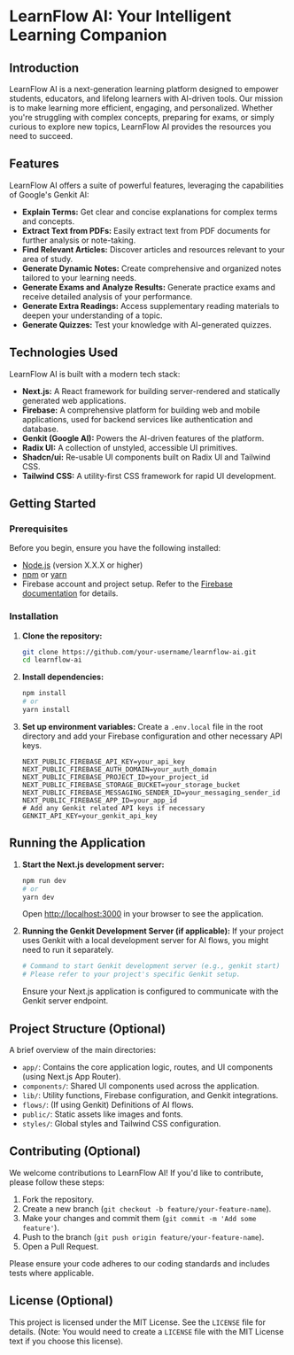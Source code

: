 # LearnFlow AI: Your Intelligent Learning Companion

## Introduction

LearnFlow AI is a next-generation learning platform designed to empower students, educators, and lifelong learners with AI-driven tools. Our mission is to make learning more efficient, engaging, and personalized. Whether you're struggling with complex concepts, preparing for exams, or simply curious to explore new topics, LearnFlow AI provides the resources you need to succeed.

## Features

LearnFlow AI offers a suite of powerful features, leveraging the capabilities of Google's Genkit AI:

*   **Explain Terms:** Get clear and concise explanations for complex terms and concepts.
*   **Extract Text from PDFs:** Easily extract text from PDF documents for further analysis or note-taking.
*   **Find Relevant Articles:** Discover articles and resources relevant to your area of study.
*   **Generate Dynamic Notes:** Create comprehensive and organized notes tailored to your learning needs.
*   **Generate Exams and Analyze Results:** Generate practice exams and receive detailed analysis of your performance.
*   **Generate Extra Readings:** Access supplementary reading materials to deepen your understanding of a topic.
*   **Generate Quizzes:** Test your knowledge with AI-generated quizzes.

## Technologies Used

LearnFlow AI is built with a modern tech stack:

*   **Next.js:** A React framework for building server-rendered and statically generated web applications.
*   **Firebase:** A comprehensive platform for building web and mobile applications, used for backend services like authentication and database.
*   **Genkit (Google AI):** Powers the AI-driven features of the platform.
*   **Radix UI:** A collection of unstyled, accessible UI primitives.
*   **Shadcn/ui:** Re-usable UI components built on Radix UI and Tailwind CSS.
*   **Tailwind CSS:** A utility-first CSS framework for rapid UI development.

## Getting Started

### Prerequisites

Before you begin, ensure you have the following installed:

*   [Node.js](https://nodejs.org/) (version X.X.X or higher)
*   [npm](https://www.npmjs.com/) or [yarn](https://yarnpkg.com/)
*   Firebase account and project setup. Refer to the [Firebase documentation](https://firebase.google.com/docs/web/setup) for details.

### Installation

1.  **Clone the repository:**
    ```bash
    git clone https://github.com/your-username/learnflow-ai.git
    cd learnflow-ai
    ```
2.  **Install dependencies:**
    ```bash
    npm install
    # or
    yarn install
    ```
3.  **Set up environment variables:**
    Create a `.env.local` file in the root directory and add your Firebase configuration and other necessary API keys.
    ```env
    NEXT_PUBLIC_FIREBASE_API_KEY=your_api_key
    NEXT_PUBLIC_FIREBASE_AUTH_DOMAIN=your_auth_domain
    NEXT_PUBLIC_FIREBASE_PROJECT_ID=your_project_id
    NEXT_PUBLIC_FIREBASE_STORAGE_BUCKET=your_storage_bucket
    NEXT_PUBLIC_FIREBASE_MESSAGING_SENDER_ID=your_messaging_sender_id
    NEXT_PUBLIC_FIREBASE_APP_ID=your_app_id
    # Add any Genkit related API keys if necessary
    GENKIT_API_KEY=your_genkit_api_key
    ```

## Running the Application

1.  **Start the Next.js development server:**
    ```bash
    npm run dev
    # or
    yarn dev
    ```
    Open [http://localhost:3000](http://localhost:3000) in your browser to see the application.

2.  **Running the Genkit Development Server (if applicable):**
    If your project uses Genkit with a local development server for AI flows, you might need to run it separately.
    ```bash
    # Command to start Genkit development server (e.g., genkit start)
    # Please refer to your project's specific Genkit setup.
    ```
    Ensure your Next.js application is configured to communicate with the Genkit server endpoint.

## Project Structure (Optional)

A brief overview of the main directories:

*   `app/`: Contains the core application logic, routes, and UI components (using Next.js App Router).
*   `components/`: Shared UI components used across the application.
*   `lib/`: Utility functions, Firebase configuration, and Genkit integrations.
*   `flows/`: (If using Genkit) Definitions of AI flows.
*   `public/`: Static assets like images and fonts.
*   `styles/`: Global styles and Tailwind CSS configuration.

## Contributing (Optional)

We welcome contributions to LearnFlow AI! If you'd like to contribute, please follow these steps:

1.  Fork the repository.
2.  Create a new branch (`git checkout -b feature/your-feature-name`).
3.  Make your changes and commit them (`git commit -m 'Add some feature'`).
4.  Push to the branch (`git push origin feature/your-feature-name`).
5.  Open a Pull Request.

Please ensure your code adheres to our coding standards and includes tests where applicable.

## License (Optional)

This project is licensed under the MIT License. See the `LICENSE` file for details.
(Note: You would need to create a `LICENSE` file with the MIT License text if you choose this license).
